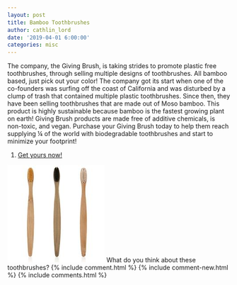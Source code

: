```yaml
---
layout: post
title: Bamboo Toothbrushes
author: cathlin_lord
date: '2019-04-01 6:00:00'
categories: misc
---
```

The company, the Giving Brush, is taking strides to promote plastic free
toothbrushes, through selling multiple designs of toothbrushes. All bamboo
based, just pick out your color! The company got its start when one of the
co-founders was surfing off the coast of California and was disturbed by a
clump of trash that contained multiple plastic toothbrushes. Since then, they
have been selling toothbrushes that are made out of Moso bamboo. This product
is highly sustainable because bamboo is the fastest growing plant on earth!
Giving Brush products are made free of additive chemicals, is non-toxic, and
vegan. Purchase your Giving Brush today to help them reach supplying ¼ of the
world with biodegradable toothbrushes and start to minimize your footprint!
<ol>
  <li><a href="https://givingbrush.com/products/eco-friendly-giving-brush-1" target="_blank">Get yours now!</a></li>
</ol>


![Toothbrushes Photo](/img/uploads/toothbrushes.jpg)
What do you think about these toothbrushes?
{% include comment.html %}
{% include comment-new.html %}
{% include comments.html %}
